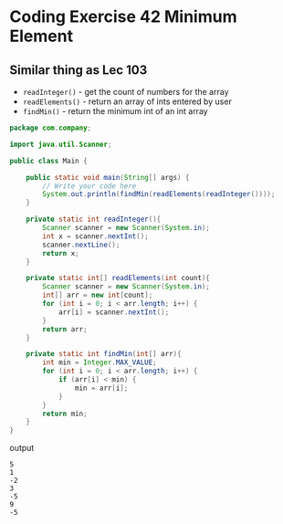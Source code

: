 # Coding Exercise 42 Minimum Element

## Similar thing as Lec 103
* `readInteger()` - get the count of numbers for the array
* `readElements()` - return an array of ints entered by user
* `findMin()` - return the minimum int of an int array

```java
package com.company;

import java.util.Scanner;

public class Main {

    public static void main(String[] args) {
	    // Write your code here
        System.out.println(findMin(readElements(readInteger())));
    }

    private static int readInteger(){
        Scanner scanner = new Scanner(System.in);
        int x = scanner.nextInt();
        scanner.nextLine();
        return x;
    }

    private static int[] readElements(int count){
        Scanner scanner = new Scanner(System.in);
        int[] arr = new int[count];
        for (int i = 0; i < arr.length; i++) {
            arr[i] = scanner.nextInt();
        }
        return arr;
    }

    private static int findMin(int[] arr){
        int min = Integer.MAX_VALUE;
        for (int i = 0; i < arr.length; i++) {
            if (arr[i] < min) {
                min = arr[i];
            }
        }
        return min;
    }
}
```
output
```
5
1
-2
3
-5
9
-5
```